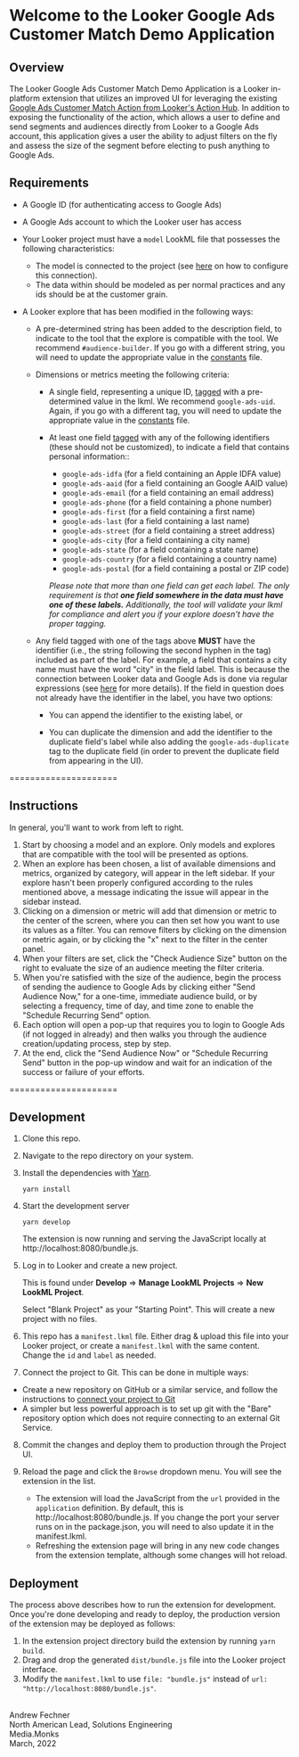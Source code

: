 # Welcome to the Looker Google Ads Customer Match Demo Application

## Overview

The Looker Google Ads Customer Match Demo Application is a Looker in-platform extension that utilizes an improved UI for leveraging the existing [Google Ads Customer Match Action from Looker's Action Hub](https://looker.com/platform/actions/customer-match).  In addition to exposing the functionality of the action, which allows a user to define and send segments and audiences directly from Looker to a Google Ads account, this application gives a user the ability to adjust filters on the fly and assess the size of the segment before electing to push anything to Google Ads.

## Requirements

- A Google ID (for authenticating access to Google Ads)

- A Google Ads account to which the Looker user has access

- Your Looker project must have a `model` LookML file that possesses the following characteristics:

   * The model is connected to the project (see [here](https://docs.looker.com/data-modeling/getting-started/create-projects#configuring_a_model) on how to configure this connection).
   * The data within should be modeled as per normal practices and any ids should be at the customer grain.

- A Looker explore that has been modified in the following ways:

   * A pre-determined string has been added to the description field, to indicate to the tool that the explore is compatible with the tool.  We recommend `#audience-builder`.  If you go with a different string, you will need to update the appropriate value in the [constants](src/constants.js) file.

   * Dimensions or metrics meeting the following criteria:
      * A single field, representing a unique ID, [tagged](https://docs.looker.com/reference/field-params/tags) with a pre-determined value in the lkml. We recommend `google-ads-uid`.  Again, if you go with a different tag, you will need to update the appropriate value in the [constants](src/constants.js) file.

      * At least one field [tagged](https://docs.looker.com/reference/field-params/tags) with any of the following identifiers (these should not be customized), to indicate a field that contains personal information::

         * `google-ads-idfa` (for a field containing an Apple IDFA value)
         * `google-ads-aaid` (for a field containing an Google AAID value)
         * `google-ads-email` (for a field containing an email address)
         * `google-ads-phone` (for a field containing a phone number)
         * `google-ads-first` (for a field containing a first name)
         * `google-ads-last` (for a field containing a last name)
         * `google-ads-street` (for a field containing a street address)
         * `google-ads-city` (for a field containing a city name)
         * `google-ads-state` (for a field containing a state name)
         * `google-ads-country` (for a field containing a country name)
         * `google-ads-postal` (for a field containing a postal or ZIP code)

         *Please note that more than one field can get each label.  The only requirement is that **one field somewhere in the data must have one of these labels.**  Additionally, the tool will validate your lkml for compliance and alert you if your explore doesn't have the proper tagging.*

   * Any field tagged with one of the tags above **MUST** have the identifier (i.e., the string following the second hyphen in the tag) included as part of the label.  For example, a field that contains a city name must have the word "city" in the field label.  This is because the connection between Looker data and Google Ads is done via regular expressions (see [here](https://help.looker.com/hc/en-us/articles/4403987588371) for more details).  If the field in question does not already have the identifier in the label, you have two options:

      * You can append the identifier to the existing label, or

      * You can duplicate the dimension and add the identifier to the duplicate field's label while also adding the `google-ads-duplicate` tag to the duplicate field (in order to prevent the duplicate field from appearing in the UI).



=====================
## Instructions

In general, you'll want to work from left to right.

1. Start by choosing a model and an explore.  Only models and explores that are compatible with the tool will be presented as options.
2. When an explore has been chosen, a list of available dimensions and metrics, organized by category, will appear in the left sidebar.  If your explore hasn't been properly configured according to the rules mentioned above, a message indicating the issue will appear in the sidebar instead.
3. Clicking on a dimension or metric will add that dimension or metric to the center of the screen, where you can then set how you want to use its values as a filter.  You can remove filters by clicking on the dimension or metric again, or by clicking the "x" next to the filter in the center panel.
4. When your filters are set, click the "Check Audience Size" button on the right to evaluate the size of an audience meeting the filter criteria.
5. When you're satisfied with the size of the audience, begin the process of sending the audience to Google Ads by clicking either "Send Audience Now," for a one-time, immediate audience build, or by selecting a frequency, time of day, and time zone to enable the "Schedule Recurring Send" option.
6. Each option will open a pop-up that requires you to login to Google Ads (if not logged in already) and then walks you through the audience creation/updating process, step by step.
7. At the end, click the "Send Audience Now" or "Schedule Recurring Send" button in the pop-up window and wait for an indication of the success or failure of your efforts.


=====================
## Development

1. Clone this repo.
2. Navigate to the repo directory on your system.
3. Install the dependencies with [Yarn](https://yarnpkg.com/).

   ```
   yarn install
   ```

4. Start the development server

   ```
   yarn develop
   ```

   The extension is now running and serving the JavaScript locally at http://localhost:8080/bundle.js.

5. Log in to Looker and create a new project.

   This is found under **Develop** => **Manage LookML Projects** => **New LookML Project**.

   Select "Blank Project" as your "Starting Point". This will create a new project with no files.

6. This repo has a `manifest.lkml` file.  Either drag & upload this file into your Looker project, or create a `manifest.lkml` with the same content. Change the `id` and `label` as needed.

7. Connect the project to Git. This can be done in multiple ways:

- Create a new repository on GitHub or a similar service, and follow the instructions to [connect your project to Git](https://docs.looker.com/data-modeling/getting-started/setting-up-git-connection)
- A simpler but less powerful approach is to set up git with the "Bare" repository option which does not require connecting to an external Git Service.

8. Commit the changes and deploy them to production through the Project UI.

9. Reload the page and click the `Browse` dropdown menu. You will see the extension in the list.
   - The extension will load the JavaScript from the `url` provided in the `application` definition. By default, this is http://localhost:8080/bundle.js. If you change the port your server runs on in the package.json, you will need to also update it in the manifest.lkml.
   - Refreshing the extension page will bring in any new code changes from the extension template, although some changes will hot reload.

## Deployment

The process above describes how to run the extension for development. Once you're done developing and ready to deploy, the production version of the extension may be deployed as follows:

1. In the extension project directory build the extension by running `yarn build`.
2. Drag and drop the generated `dist/bundle.js` file into the Looker project interface.
3. Modify the `manifest.lkml` to use `file: "bundle.js"` instead of `url: "http://localhost:8080/bundle.js"`.


<br>Andrew Fechner
<br>North American Lead, Solutions Engineering
<br>Media.Monks
<br>March, 2022
